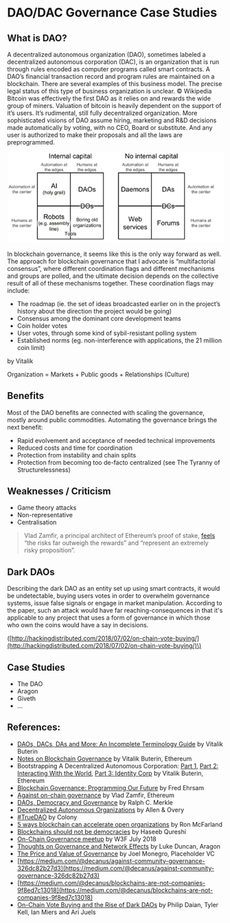 # DAO/DAC Governance Case Studies

## What is DAO?

A decentralized autonomous organization \(DAO\), sometimes labeled a decentralized autonomous corporation \(DAC\), is an organization that is run through rules encoded as computer programs called smart contracts. A DAO’s financial transaction record and program rules are maintained on a blockchain. There are several examples of this business model. The precise legal status of this type of business organization is unclear. © Wikipedia Bitcoin was effectively the first DAO as it relies on and rewards the wide group of miners. Valuation of bitcoin is heavily dependent on the support of it’s users. It’s rudimental, still fully decentralized organization. More sophisticated visions of DAO assume hiring, marketing and R&D decisions made automatically by voting, with no CEO, Board or substitute. And any user is authorized to make their proposals and all the laws are preprogrammed.

![Classification by Vitalik Buterin](.gitbook/assets/quadrant_chart_for_classifying_daos.png)

In blockchain governance, it seems like this is the only way forward as well. The approach for blockchain governance that I advocate is “multifactorial consensus”, where different coordination flags and different mechanisms and groups are polled, and the ultimate decision depends on the collective result of all of these mechanisms together. These coordination flags may include:

* The roadmap \(ie. the set of ideas broadcasted earlier on in the project’s history about the direction the project would be going\)
* Consensus among the dominant core development teams
* Coin holder votes
* User votes, through some kind of sybil-resistant polling system
* Established norms \(eg. non-interference with applications, the 21 million coin limit\)

by Vitalik

Organization = Markets + Public goods + Relationships \(Culture\)

## Benefits

Most of the DAO benefits are connected with scaling the governance, mostly around public commodities. Automating the governance brings the next benefit:

* Rapid evolvement and acceptance of needed technical improvements
* Reduced costs and time for coordination
* Protection from instability and chain splits
* Protection from becoming too de-facto centralized \(see The Tyranny of Structurelessness\)

## Weaknesses / Criticism

* Game theory attacks 
* Non-representative
* Centralisation

> Vlad Zamfir, a principal architect of Ethereum’s proof of stake, [feels](https://www.youtube.com/watch?v=9RtSod8EXn4&feature=youtu.be&t=2h33m39s) “the risks far outweigh the rewards” and “represent an extremely risky proposition”.

## Dark DAOs

Describing the dark DAO as an entity set up using smart contracts, it would be undetectable, buying users votes in order to overwhelm governance systems, issue false signals or engage in market manipulation. According to the paper, such an attack would have far reaching-consequences in that it's applicable to any project that uses a form of governance in which those who own the coins would have a say in decisions.

\([http://hackingdistributed.com/2018/07/02/on-chain-vote-buying/](http://hackingdistributed.com/2018/07/02/on-chain-vote-buying/)\)

## Case Studies

* The DAO
* Aragon
* Giveth
* ...

## References:

* [DAOs, DACs, DAs and More: An Incomplete Terminology Guide](https://blog.ethereum.org/2014/05/06/daos-dacs-das-and-more-an-incomplete-terminology-guide/) by Vitalik Buterin
* [Notes on Blockchain Governance](https://vitalik.ca/general/2017/12/17/voting.html) by Vitalik Buterin, Ethereum
* Bootstrapping A Decentralized Autonomous Corporation: [Part 1](https://bitcoinmagazine.com/articles/bootstrapping-a-decentralized-autonomous-corporation-part-i-1379644274/), [Part 2: Interacting With the World](https://bitcoinmagazine.com/articles/bootstrapping-an-autonomous-decentralized-corporation-part-2-interacting-with-the-world-1379808279/), [Part 3: Identity Corp](https://bitcoinmagazine.com/articles/bootstrapping-a-decentralized-autonomous-corporation-part-3-identity-corp-1380073003/) by Vitalik Buterin, Ethereum
* [Blockchain Governance: Programming Our Future](https://medium.com/@FEhrsam/blockchain-governance-programming-our-future-c3bfe30f2d74) by  Fred Ehrsam
* [Against on-chain governance](https://medium.com/@Vlad_Zamfir/against-on-chain-governance-a4ceacd040ca) by Vlad Zamfir, Ethereum
* [DAOs, Democracy and Governance](http://merkle.com/papers/DAOdemocracyDraft.pdf) by Ralph C. Merkle
* [Decentralized Autonomous Organizations](http://www.allenovery.com/SiteCollectionDocuments/Article%20Decentralized%20Autonomous%20Organizations.pdf) by Allen & Overy
* [\#TrueDAO](https://blog.colony.io/truedao-d270a94877b1) by Colony
* [5 ways blockchain can accelerate open organizations](https://opensource.com/open-organization/17/11/blockchain-revolution-part-1) by Ron McFarland
* [Blockchains should not be democracies](https://hackernoon.com/blockchains-should-not-be-democracies-14379e0e23ad) by Haseeb Qureshi
* [On-Chain Governance meetup](https://www.youtube.com/watch?v=AOlS4QddpNI) by W3F July 2018
* [Thoughts on Governance and Network Effects](https://blog.aragon.org/thoughts-on-governance-and-network-effects-f40fda3e3f98/) by Luke Duncan, Aragon
* [The Price and Value of Governance](https://www.youtube.com/watch?v=Mwv4nnvTI5E) by Joel Monegro, Placeholder VC
* [https://medium.com/@decanus/against-community-governance-326dc82b27d3](https://medium.com/@decanus/against-community-governance-326dc82b27d3)
* [https://medium.com/@decanus/blockchains-are-not-companies-9f8ed7c13018](https://medium.com/@decanus/blockchains-are-not-companies-9f8ed7c13018)
* [On-Chain Vote Buying and the Rise of Dark DAOs](http://hackingdistributed.com/2018/07/02/on-chain-vote-buying/) by Philip Daian, Tyler Kell, Ian Miers and Ari Juels

